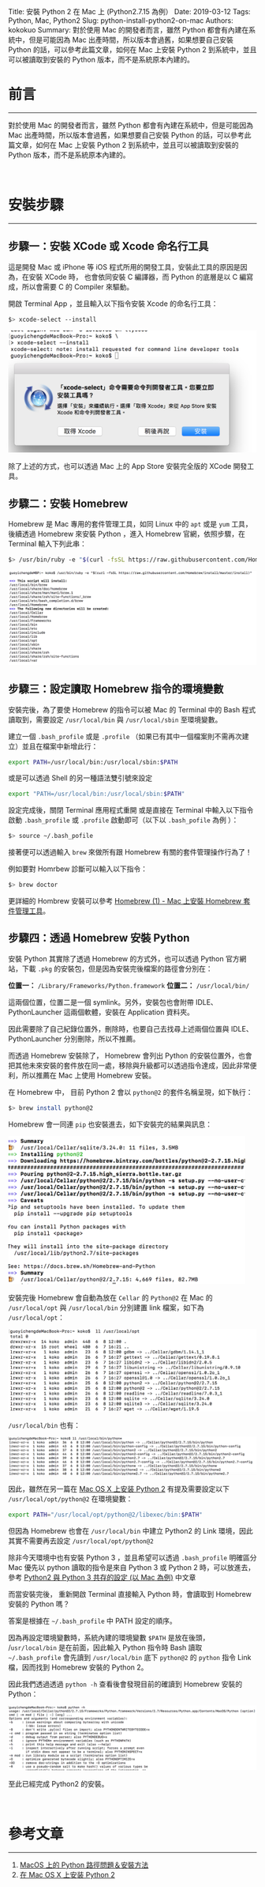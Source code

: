 Title: 安裝 Python 2 在 Mac 上 (Python2.7.15 為例）
Date: 2019-03-12
Tags: Python, Mac, Python2
Slug: python-install-python2-on-mac
Authors: kokokuo
Summary: 對於使用 Mac 的開發者而言，雖然 Python 都會有內建在系統中，但是可能因為 Mac 出產時間，所以版本會過舊，如果想要自己安裝 Python 的話，可以參考此篇文章，如何在 Mac 上安裝 Python 2 到系統中，並且可以被讀取到安裝的 Python 版本，而不是系統原本內建的。

# 前言
---
對於使用 Mac 的開發者而言，雖然 Python 都會有內建在系統中，但是可能因為 Mac 出產時間，所以版本會過舊，如果想要自己安裝 Python 的話，可以參考此篇文章，如何在 Mac 上安裝 Python 2 到系統中，並且可以被讀取到安裝的 Python 版本，而不是系統原本內建的。

<br/>

# 安裝步驟
---
## 步驟一：安裝 XCode 或 Xcode 命名行工具
這是開發 Mac 或 iPhone 等 iOS 程式所用的開發工具，安裝此工具的原因是因為，在安裝 XCode 時， 也會依同安裝 C 編譯器，而 Python 的底層是以 C 編寫成，所以會需要 C 的 Compiler 來驅動。

開啟 Terminal App ，並且輸入以下指令安裝 Xcode 的命名行工具：

```bash
$> xcode-select --install
```

<img src="../images/20190312-python-install-python2-on-mac/1-Install-XCode-Tool.png" alt="1-Install-XCode-Tool" />

除了上述的方式，也可以透過 Mac 上的 App Store 安裝完全版的 XCode 開發工具。

## 步驟二：安裝 Homebrew 
Homebrew 是 Mac 專用的套件管理工具，如同 Linux 中的 `apt` 或是 `yum` 工具，後續透過 Homebrew 來安裝 Python ，進入 Homebrew 官網，依照步驟，在 Terminal 輸入下列此串：

```bash
$> /usr/bin/ruby -e "$(curl -fsSL https://raw.githubusercontent.com/Homebrew/install/master/install)"
```

<img src="../images/20190312-python-install-python2-on-mac/2-Install-Homebrew.png" alt="2-Install-Homebrew" />

## 步驟三：設定讀取 Homebrew 指令的環境變數

安裝完後，為了要使 Homebrew 的指令可以被 Mac 的 Terminal 中的 Bash 程式讀取到，需要設定 `/usr/local/bin` 與 `/usr/local/sbin` 至環境變數。

建立一個 `.bash_profile` 或是 `.profile` （如果已有其中一個檔案則不需再次建立）並且在檔案中新增此行：

```bash
export PATH=/usr/local/bin:/usr/local/sbin:$PATH
```

或是可以透過 Shell 的另一種語法雙引號來設定

```bash
export "PATH=/usr/local/bin:/usr/local/sbin:$PATH"
```

設定完成後，關閉 Terminal 應用程式重開 或是直接在 Terminal 中輸入以下指令啟動 `.bash_profile` 或 `.profile` 啟動即可（以下以 `.bash_pofile` 為例 ）：

```bash
$> source ~/.bash_pofile
```

接著便可以透過輸入 `brew` 來做所有跟 Homebrew 有關的套件管理操作行為了！ 

例如要對 Homrbew 診斷可以輸入以下指令：

```bash
$> brew doctor
```

更詳細的 Hombrew 安裝可以參考 [Homebrew (1) - Mac 上安裝 Homebrew 套件管理工具]({filename}/posts/20190306-mac-install-homebrew.md)。

## 步驟四：透過 Homebrew 安裝 Python
安裝 Python 其實除了透過 Homebrew 的方式外，也可以透過 Python 官方網站，下載 `.pkg` 的安裝包，但是因為安裝完後檔案的路徑會分別在：


**位置一：** `/Library/Frameworks/Python.framework`
**位置二：** `/usr/local/bin/`


這兩個位置，位置二是一個 symlink。另外，安裝包也會附帶 IDLE、PythonLauncher 這兩個軟體，安裝在 Application 資料夾。

因此需要除了自己紀錄位置外，刪除時，也要自己去找尋上述兩個位置與 IDLE、PythonLauncher 分別刪除，所以不推薦。

而透過 Homebrew 安裝除了， Homebrew 會列出 Python 的安裝位置外，也會把其他未來安裝的套件放在同一處，移除與升級都可以透過指令達成，因此非常便利，所以推薦在 Mac 上使用 Homebrew 安裝。

在 Homebrew 中， 目前 Python 2 會以 `python@2` 的套件名稱呈現，如下執行：

```bash
$> brew install python@2
```

Homebrew 會一同連 `pip` 也安裝進去，如下安裝完的結果與訊息：

<img src="../images/20190312-python-install-python2-on-mac/3-install-python2-by-homebrew.png" alt="3-install-python2-by-homebrew" width="480px"/>

安裝完後 Homebrew 會自動為放在 `Cellar` 的 `Python@2` 在 Mac 的 `/usr/local/opt` 與 `/usr/local/bin` 分別建置 link 檔案，如下為 `/usr/local/opt`：

<img src="../images/20190312-python-install-python2-on-mac/4-installed-python2-location-1.png" alt="4-installed-python2-location-1" />

`/usr/local/bin` 也有：

<img src="../images/20190312-python-install-python2-on-mac/4-installed-python2-location-2.png" alt="4-installed-python2-location-2" />

因此，雖然在另一篇在 [Mac OS X 上安装 Python 2](http://pythonguidecn.readthedocs.io/zh/latest/starting/install/osx.html) 有提及需要設定以下 `/usr/local/opt/python@2` 在環境變數：

```bash
export PATH="/usr/local/opt/python@2/libexec/bin:$PATH"
```

但因為 Homebrew 也會在 `/usr/local/bin` 中建立 Python2 的 Link 環境，因此其實不需要再去設定 `/usr/local/opt/python@2`

除非今天環境中也有安裝 Python 3 ，並且希望可以透過 `.bash_profile` 明確區分 Mac 優先以 python 讀取的指令是來自 Python 3 或 Python 2 時，可以放進去，參考 [Python2 與 Python 3 共存的設定 (以 Mac 為例)]({filename}/posts/20190312-python2-python3-run-on-mac.md) 中文章

而當安裝完後， 重新開啟 Terminal 直接輸入 Python 時，會讀取到 Homebrew 安裝的 Python 嗎？ 

答案是根據在 `~/.bash_profile` 中 PATH 設定的順序。

因為再設定環境變數時，系統內建的環境變數 `$PATH` 是放在後頭， /`usr/local/bin` 是在前面，因此輸入 Python 指令時 Bash 讀取 `~/.bash_profile` 會先讀到 `/usr/local/bin` 底下 `python@2` 的 `python` 指令 Link 檔，因而找到 Homebrew 安裝的 Python 2。

因此我們透過透過 `python -h` 查看後會發現目前的確讀到 Homebrew 安裝的 Python：

<img src="../images/20190312-python-install-python2-on-mac/5-python2-help-command.png" alt="5-python2-help-command"/>

至此已經完成 Python2 的安裝。

<br/>

# 參考文章
---
1. [MacOS 上的 Python 路徑問題＆安裝方法](https://medium.com/denix-daily/macos%E4%B8%8A%E7%9A%84python%E8%B7%AF%E5%BE%91%E5%95%8F%E9%A1%8C-%E5%AE%89%E8%A3%9D%E6%96%B9%E6%B3%95-a10c01cc42a)
2. [在 Mac OS X 上安装 Python 2](http://pythonguidecn.readthedocs.io/zh/latest/starting/install/osx.html)

